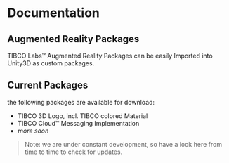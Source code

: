 # Documentation 

## Augmented Reality Packages
TIBCO Labs™ Augmented Reality Packages can be easily Imported into Unity3D as custom packages.

## Current Packages
the following packages are available for download:

- TIBCO 3D Logo, incl. TIBCO colored Material
- TIBCO Cloud™ Messaging Implementation
- <i>more soon</i>

> Note: we are under constant development, so have a look here from time to time to check for updates.
